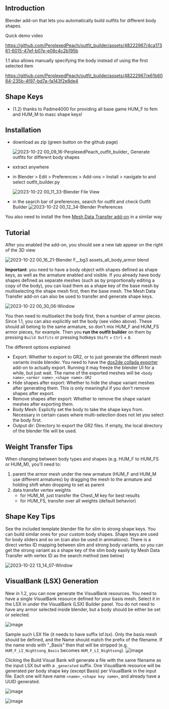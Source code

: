 ## Introduction
Blender add-on that lets you automatically build outfits for different body shapes.

Quick demo video


https://github.com/PerplexedPeach/outfit_builder/assets/48222967/4ca17361-6015-47ef-b07e-e08c4c2b195b

1.1 also allows manually specifying the body instead of using the first selected item

https://github.com/PerplexedPeach/outfit_builder/assets/48222967/e61b6084-235b-4f97-bd7a-fa143f2e8de4

## Shape Keys
- (1.2) thanks to Padme4000 for providing all base game HUM_F to fem and HUM_M to masc shape keys!

## Installation
- download as zip (green button on the github page)
  
  ![2023-10-22 00_09_16-PerplexedPeach_outfit_builder_ Generate outfits for different body shapes](https://github.com/PerplexedPeach/outfit_builder/assets/48222967/f738daf3-5893-4c1f-82d4-c269e009a825)

- extract anywhere
- in Blender > Edit > Preferences > Add-ons > Install > navigate to and select outfit_builder.py

  ![2023-10-22 00_11_33-Blender File View](https://github.com/PerplexedPeach/outfit_builder/assets/48222967/45aceeae-9f63-4ec0-81c6-38db2274adb7)

- in the search bar of preferences, search for outfit and check Outfit Builder
![2023-10-22 00_12_34-Blender Preferences](https://github.com/PerplexedPeach/outfit_builder/assets/48222967/441c9063-882c-4f0b-8126-e461a6af0ba0)

You also need to install the free [Mesh Data Transfer add-on](https://mmemoli.gumroad.com/l/tOKEh) in a similar way

## Tutorial
After you enabled the add-on, you should see a new tab appear on the right of the 3D view

![2023-10-22 00_16_21-Blender  F__bg3 assets_all_body_armor blend](https://github.com/PerplexedPeach/outfit_builder/assets/48222967/521fb3ff-baf7-487e-954e-826648cc6e68)

**Important**: you need to have a body object with shapes defined as shape keys, as well as the armature enabled and visible. 
If you already have body shapes defined as separate meshes (such as by proportionally editing a copy of the body), you can load them as a shape key of the base mesh by multiselecting the shape mesh first, then the base mesh. The Mesh Data Transfer add-on can also be used to transfer and generate shape keys.

![2023-10-22 00_30_06-Window](https://github.com/PerplexedPeach/outfit_builder/assets/48222967/861b03b9-8810-4c94-806c-e599b144bf4d)

You then need to multiselect the body first, then a number of armor pieces. Since 1.1, you can also explicitly set the body (see video above). These should all belong to the same armature, so don't mix HUM_F and HUM_FS armor pieces, for example.
Then you **run the outfit builder** on them by pressing `Build Outfits` or pressing hotkeys `Shift` + `Ctrl` + `B`. 

The different options explained:
- Export: Whether to export to GR2, or to just generate the different mesh variants inside blender. You need to have the [dos2de collada exporter](https://github.com/Norbyte/dos2de_collada_exporter) add-on to actually export. Running it may freeze the blender UI for a while, but just wait. The name of the exported meshes will be `<body name>_<armor name>_<shape name>.GR2`
- Hide shapes after export: Whether to hide the shape variant meshes after generating them. This is only meaningful if you don't remove shapes after export.
- Remove shapes after export: Whether to remove the shape variant meshes after exporting them.
- Body Mesh: Explictly set the body to take the shape keys from. Necessary in certain cases where multi-selection does not let you select the body first.
- Output dir: Directory to export the GR2 files. If empty, the local directory of the blender file will be used.

## Weight Transfer Tips
When changing between body types and shapes (e.g. HUM_F to HUM_FS or HUM_M), you'll need to:
1. parent the armor mesh under the new armature (HUM_F and HUM_M use different armatures) by dragging the mesh to the armature and holding shift when dropping to set as parent
2. data transfer vertex weights
    - for HUM_M, just transfer the Chest_M key for best results
    - for HUM_FS, transfer over all weights (default behavior)


## Shape Key Tips
See the included template blender file for slim to strong shape keys. You can build similar ones for your custom body shapes.
Shape keys are used for body sliders and so on (can also be used in animations). There is a direct vertex ID mapping between slim and strong body variants, so you can get the strong variant as a shape key of the slim body easily by Mesh Data Transfer with vertex ID as the search method (see below)

![2023-10-22 13_14_07-Window](https://github.com/PerplexedPeach/outfit_builder/assets/48222967/b3985059-9a74-499f-831b-a90201b2f532)

## VisualBank (LSX) Generation
New in 1.2, you can now generate the VisualBank resources. You need to have a single VisualBank resource defined for your basis mesh. Select it in the LSX in under the VisualBank (LSX) Builder panel. You do not need to have any armor selected inside blender, but a body should be either be set or selected.

![image](https://github.com/PerplexedPeach/outfit_builder/assets/48222967/1f637c40-6adb-4722-86b8-865cf71be303)

Sample such LSX file (it needs to have suffix lsf.lsx). Only the basis mesh should be defined, and the Name should match the prefix of the filename. If the name ends with "_Basis" then that will be stripped (e.g. `HUM_F_LI_Nightsong_Basis` becomes `HUM_F_LI_Nightsong`).
![image](https://github.com/PerplexedPeach/outfit_builder/assets/48222967/267734a0-45ce-4eec-ac73-531d5ff643e9)

Clicking the Build Visual Bank will generate a file with the same filename as the input LSX but with a `_generated` suffix. One VisualBank resource will be generated per body shape key (except Basis) per VisualBank in the input file. Each one will have name `<name>_<shape key name>`, and already have a UUID generated.

![image](https://github.com/PerplexedPeach/outfit_builder/assets/48222967/9640f7fd-027c-413d-bcae-4d51d36a1c95)

![image](https://github.com/PerplexedPeach/outfit_builder/assets/48222967/18836e55-bd4b-44c2-aadc-8dc9a920ea04)

